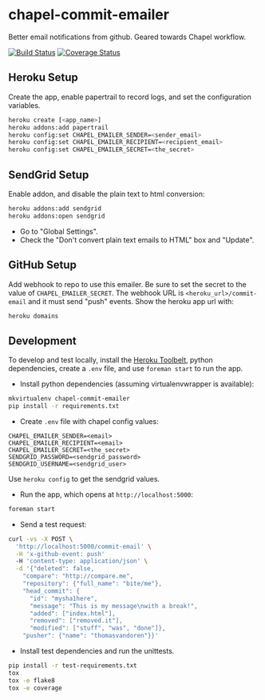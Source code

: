 chapel-commit-emailer
=====================

Better email notifications from github. Geared towards Chapel workflow.

[![Build Status](https://travis-ci.org/thomasvandoren/chapel-commit-emailer.svg?branch=master)](https://travis-ci.org/thomasvandoren/chapel-commit-emailer) [![Coverage Status](https://coveralls.io/repos/thomasvandoren/chapel-commit-emailer/badge.svg?branch=master)](https://coveralls.io/r/thomasvandoren/chapel-commit-emailer?branch=master)

Heroku Setup
------------

Create the app, enable papertrail to record logs, and set the configuration
variables.

```bash
heroku create [<app_name>]
heroku addons:add papertrail
heroku config:set CHAPEL_EMAILER_SENDER=<sender_email>
heroku config:set CHAPEL_EMAILER_RECIPIENT=<recipient_email>
heroku config:set CHAPEL_EMAILER_SECRET=<the_secret>
```

SendGrid Setup
--------------

Enable addon, and disable the plain text to html conversion:

```bash
heroku addons:add sendgrid
heroku addons:open sendgrid
```

* Go to "Global Settings".
* Check the "Don't convert plain text emails to HTML" box and "Update".

GitHub Setup
------------

Add webhook to repo to use this emailer. Be sure to set the secret to the value
of `CHAPEL_EMAILER_SECRET`. The webhook URL is `<heroku_url>/commit-email` and
it must send "push" events. Show the heroku app url with:

```bash
heroku domains
```

Development
-----------

To develop and test locally, install the [Heroku Toolbelt][0], python
dependencies, create a `.env` file, and use `foreman start` to run the app.

* Install python dependencies (assuming virtualenvwrapper is available):

```bash
mkvirtualenv chapel-commit-emailer
pip install -r requirements.txt
```

* Create `.env` file with chapel config values:

```
CHAPEL_EMAILER_SENDER=<email>
CHAPEL_EMAILER_RECIPIENT=<email>
CHAPEL_EMAILER_SECRET=<the_secret>
SENDGRID_PASSWORD=<sendgrid_password>
SENDGRID_USERNAME=<sendgrid_user>
```

Use `heroku config` to get the sendgrid values.

* Run the app, which opens at `http://localhost:5000`:

```bash
foreman start
```

* Send a test request:

```bash
curl -vs -X POST \
  'http://localhost:5000/commit-email' \
  -H 'x-github-event: push'
  -H 'content-type: application/json' \
  -d '{"deleted": false,
    "compare": "http://compare.me",
    "repository": {"full_name": "bite/me"},
    "head_commit": {
      "id": "mysha1here",
      "message": "This is my message\nwith a break!",
      "added": ["index.html"],
      "removed": ["removed.it"],
      "modified": ["stuff", "was", "done"]},
    "pusher": {"name": "thomasvandoren"}}'
```

* Install test dependencies and run the unittests.

```bash
pip install -r test-requirements.txt
tox
tox -e flake8
tox -e coverage
```

[0]: https://toolbelt.heroku.com/
